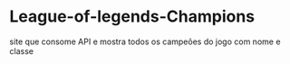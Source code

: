 # League-of-legends-Champions
site que consome API e mostra todos os campeões do jogo com nome e classe 
